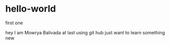 # hello-world
first one

hey 
    I am Mowrya Balivada
    at last using git hub
    just want to learn something new
